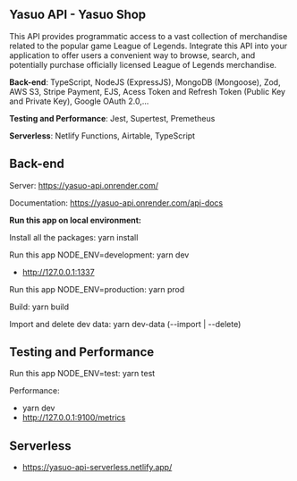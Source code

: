 ## Yasuo API - Yasuo Shop

This API provides programmatic access to a vast collection of merchandise related to the popular game League of Legends. Integrate this API into your application to offer users a convenient way to browse, search, and potentially purchase officially licensed League of Legends merchandise.

**Back-end**: TypeScript, NodeJS (ExpressJS), MongoDB (Mongoose), Zod, AWS S3, Stripe Payment, EJS, Acess Token and Refresh Token (Public Key and Private Key), Google OAuth 2.0,...

**Testing and Performance**: Jest, Supertest, Premetheus

**Serverless**: Netlify Functions, Airtable, TypeScript

## Back-end

Server: https://yasuo-api.onrender.com/

Documentation: https://yasuo-api.onrender.com/api-docs

**Run this app on local environment:**

Install all the packages: yarn install

Run this app NODE_ENV=development: yarn dev

- http://127.0.0.1:1337

Run this app NODE_ENV=production: yarn prod

Build: yarn build

Import and delete dev data:
yarn dev-data (--import | --delete)

## Testing and Performance

Run this app NODE_ENV=test: yarn test

Performance:

- yarn dev
- http://127.0.0.1:9100/metrics

## Serverless

- https://yasuo-api-serverless.netlify.app/
